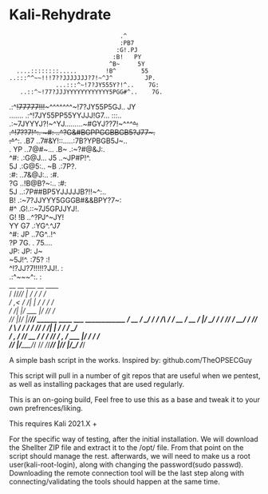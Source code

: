 # Kali-Rehydrate


                                   .^                                
                                   :PB7                               
                                  :G!.PJ                              
                                 :B!   PY                             
                                ^B~     5Y                            
      ....::::::::.....        !B^       55                           
    ..:::^^~~!!!7??JJJJJJJ?7!~^J^         JP.                         
                 ...:::^~!7?JY555Y?!^..    7G:                        
       ..::^~!77?JJJYYYYYYYYYYYY5PGG#^..    7G.                       
  .:^~~!77777!!!~~~^^^^^^^~!7?JY55P5GJ..     JY                       
 .......          .:^!7JY55PP55YYJJJ!G7...    :::..                   
             .:~7JYYYJ?!~^YJ.........~#GYJ??7!~^^^~~^:                
         .^!7??7!^:.     ~#:     ..^?G&#BGPPGGBBGB5?J77~.             
       :^~~^:.          .B7     ..7#&Y!::.....:7B?YPBGB5J~..          
       .                YP     ..7@#~...       .B~ .:~?#@&J:.         
                       ^#:     .:G@J...         J5   ..~JP#P!^.       
                       5J      .:G@5:..         ~B       .:7P?.       
                      :#:      ..7&@J:..        :#.                   
                      ?G        ..!B@B?~:..     :#:                   
                      5J         ..:7P##BP5YJJJJJB?!!~^:..            
                      B!             .:~7?JJYYY5GGGB#&&BPY?7~:        
                      #^                       .G!.::~7J5GPJJYJ!.     
                      G!                       !B      ..^?PJ^~JY!    
                      YY                       G7         .:YG^.^J7   
                      ^#:                     JP           ..7G^..!^  
                       ?P                    7G.            . 75....  
                        JP:                 JP:                J~     
                         ~5J!^.          :75?                  :!     
                           ^!?JJ?7!!!!!?JJ!.                    :     
                                .:^~~~^:.                       :     
     __ __ ___    __    ____                              
    / //_//   |  / /   /  _/                              
   / ,<  / /| | / /    / /                                
  / /| |/ ___ |/ /____/ /                                 
 /_/ |_/_/ _|_/_____/___/ ______  ____  ___  ____________
   / __ \/ ____/ / / /\ \/ / __ \/ __ \/   |/_  __/ ____/
  / /_/ / __/ / /_/ /  \  / / / / /_/ / /| | / / / __/   
 / _, _/ /___/ __  /   / / /_/ / _, _/ ___ |/ / / /___   
/_/ |_/_____/_/ /_/   /_/_____/_/ |_/_/  |_/_/ /_____/   

A simple bash script in the works. Inspired by: github.com/TheOPSECGuy

This script will pull in a number of git repos that are useful when we pentest, as well as installing packages that are used regularly.

This is an on-going build, Feel free to use this as a base and tweak it to your own prefrences/liking.

This requires Kali 2021.X +

For the specific way of testing, after the initial installation. We will download the Shellter ZIP file and extract it to the /opt/ file. From that point on the script should manage the rest. afterwards, we will need to make us a root user(kali-root-login), along with changing the password(sudo passwd). Downloading the remote connection tool will be the last step along with connecting/validating the tools should happen at the same time. 


